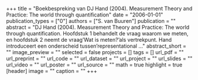 +++
title = "Boekbespreking van DJ Hand (2004). Measurement Theory and Practice: The world through quantification"
date = "2006-01-01"
publication_types = ["0"]
authors = ["S. van Buuren"]
publication = ""
abstract = "DJ Hand (2004). Measurement Theory and Practice: The world through quantification. Hoofdstuk 1 behandelt de vraag waarom we meten, en hoofdstuk 2 neemt de vraag’Wat is meten?’als vertrekpunt. Hand introduceert een onderscheid tussen’representational …"
abstract_short = ""
image_preview = ""
selected = false
projects = []
tags = []
url_pdf = ""
url_preprint = ""
url_code = ""
url_dataset = ""
url_project = ""
url_slides = ""
url_video = ""
url_poster = ""
url_source = ""
math = true
highlight = true
[header]
image = ""
caption = ""
+++
